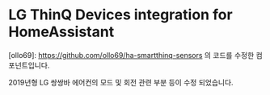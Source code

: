# LG ThinQ Devices integration for HomeAssistant

[ollo69]: https://github.com/ollo69/ha-smartthinq-sensors 의 코드를 수정한 컴포넌트입니다.

2019년형 LG 쌍쌍바 에어컨의 모드 및 회전 관련 부분 등이 수정 되었습니다.
